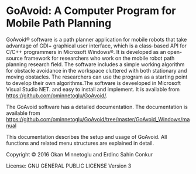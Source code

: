 # GoAvoid: A Computer Program for Mobile Path Planning
    
GoAvoid® software is a path planner application for mobile robots that take advantage of GDI+ graphical user interface, which is a 
class-based API for C/C++ programmers in Microsoft Windows®. It is developed as an open-source framework for researchers who work 
on the mobile robot path planning research field. The software includes a simple working algorithm for obstacle avoidance in the          workspace cluttered with both stationary and moving obstacles. The researchers can use the program as a starting point to develop          their own algorithms.The software is deveeloped in Microsoft Visual Studio NET. and easy to install and implement. It is available 
from https://github.com/ominnetoglu/GoAvoid/.
     
 The GoAvoid software has a detailed documentation. The documentation is available from        https://github.com/ominnetoglu/GoAvoid/tree/master/GoAvoid_Windows/manual

This documentation describes the setup and usage of GoAvoid. All functions and related menu structures are explained in detail.



Copyright © 2016 Okan Minnetoglu and Erdinc Sahin Conkur

License: GNU GENERAL PUBLIC LICENSE Version 3
